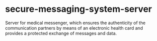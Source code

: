 # secure-messaging-system-server
Server for medical messenger, which ensures the authenticity of the communication partners by means of an electronic health card and provides a protected exchange of messages and data. 
